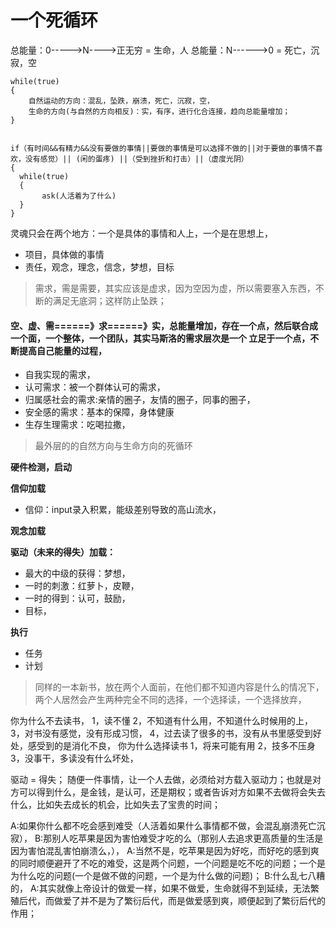 # 一个死循环

总能量：0-----&gt;N----&gt;正无穷 = 生命，人 总能量：N------&gt;0 = 死亡，沉寂，空

```text
while(true)
{
    自然运动的方向：混乱，坠跌，崩溃，死亡，沉寂，空，
    生命的方向(与自然的方向相反)：实，有序，进行化合连接，趋向总能量增加；
}


if（有时间&&有精力&&没有要做的事情||要做的事情是可以选择不做的||对于要做的事情不喜欢，没有感觉）|| (闲的蛋疼) ||（受到挫折和打击）||（虚度光阴）
{
  while(true)
  {
       ask(人活着为了什么)
  }
}
```

灵魂只会在两个地方：一个是具体的事情和人上，一个是在思想上，

* 项目，具体做的事情
* 责任，观念，理念，信念，梦想，目标

> 需求，需是需要，其实应该是虚求，因为空因为虚，所以需要塞入东西，不断的满足无底洞；这样防止坠跌；

#### 空、虚、需======》求======》实，总能量增加，存在一个点，然后联合成一个面，一个整体，一个团队，其实马斯洛的需求层次是一个 立足于一个点，不断提高自己能量的过程，

* 自我实现的需求，
* 认可需求：被一个群体认可的需求，
* 归属感社会的需求:亲情的圈子，友情的圈子，同事的圈子，
* 安全感的需求：基本的保障，身体健康
* 生存生理需求：吃喝拉撒，

> 最外层的的自然方向与生命方向的死循环

**硬件检测，启动**

**信仰加载**

* 信仰：input录入积累，能级差别导致的高山流水，

**观念加载**

**驱动（未来的得失）加载：**

* 最大的中级的获得：梦想，
* 一时的刺激：红萝卜，皮鞭，
* 一时的得到：认可，鼓励，
* 目标，

**执行**

* 任务
* 计划

> 同样的一本新书，放在两个人面前，在他们都不知道内容是什么的情况下，两个人居然会产生两种完全不同的选择，一个选择读，一个选择放弃，

你为什么不去读书， 1，读不懂 2，不知道有什么用，不知道什么时候用的上， 3，对书没有感觉，没有形成习惯， 4，过去读了很多的书，没有从书里感受到好处，感受到的是消化不良， 你为什么选择读书 1，将来可能有用 2，技多不压身 3，没事干，多读没有什么坏处，

驱动 = 得失； 随便一件事情，让一个人去做，必须给对方载入驱动力；也就是对方可以得到什么，是金钱，是认可，还是期权；或者告诉对方如果不去做将会失去什么，比如失去成长的机会，比如失去了宝贵的时间；

A:如果你什么都不吃会感到难受（人活着如果什么事情都不做，会混乱崩溃死亡沉寂）， B:那别人吃苹果是因为害怕难受才吃的么（那别人去追求更高质量的生活是因为害怕混乱害怕崩溃么，）， A:当然不是，吃苹果是因为好吃，而好吃的感到爽的同时顺便避开了不吃的难受，这是两个问题，一个问题是吃不吃的问题；一个是为什么吃的问题\(一个是做不做的问题，一个是为什么做的问题\)； B:什么乱七八糟的， A:其实就像上帝设计的做爱一样，如果不做爱，生命就得不到延续，无法繁殖后代，而做爱了并不是为了繁衍后代，而是做爱感到爽，顺便起到了繁衍后代的作用；

